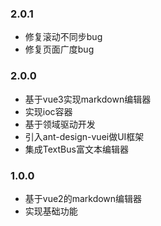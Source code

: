 ### 2.0.1

- 修复滚动不同步bug
- 修复页面广度bug

### 2.0.0

- 基于vue3实现markdown编辑器
- 实现ioc容器
- 基于领域驱动开发
- 引入ant-design-vuei做UI框架
- 集成TextBus富文本编辑器

### 1.0.0

- 基于vue2的markdown编辑器
- 实现基础功能
